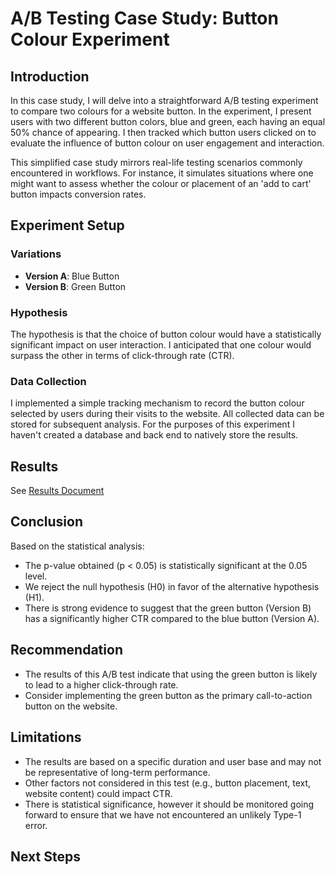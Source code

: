# A/B Testing Case Study: Button Colour Experiment

## Introduction

In this case study, I will delve into a straightforward A/B testing experiment to compare two colours for a website button. In the experiment, I present users with two different button colors, blue and green, each having an equal 50% chance of appearing. I then tracked which button users clicked on to evaluate the influence of button colour on user engagement and interaction.

This simplified case study mirrors real-life testing scenarios commonly encountered in workflows. For instance, it simulates situations where one might want to assess whether the colour or placement of an 'add to cart' button impacts conversion rates.

## Experiment Setup

### Variations

- **Version A**: Blue Button
- **Version B**: Green Button

### Hypothesis

The hypothesis is that the choice of button colour would have a statistically significant impact on user interaction. I anticipated that one colour would surpass the other in terms of click-through rate (CTR).

### Data Collection

I implemented a simple tracking mechanism to record the button colour selected by users during their visits to the website. All collected data can be stored for subsequent analysis. For the purposes of this experiment I haven't created a database and back end to natively store the results.

## Results

See [Results Document](Results.md)

## Conclusion

Based on the statistical analysis:

- The p-value obtained (p < 0.05) is statistically significant at the 0.05 level.
- We reject the null hypothesis (H0) in favor of the alternative hypothesis (H1).
- There is strong evidence to suggest that the green button (Version B) has a significantly higher CTR compared to the blue button (Version A).

## Recommendation

- The results of this A/B test indicate that using the green button is likely to lead to a higher click-through rate.
- Consider implementing the green button as the primary call-to-action button on the website.

## Limitations

- The results are based on a specific duration and user base and may not be representative of long-term performance.
- Other factors not considered in this test (e.g., button placement, text, website content) could impact CTR.
- There is statistical significance, however it should be monitored going forward to ensure that we have not encountered an unlikely Type-1 error.

## Next Steps
